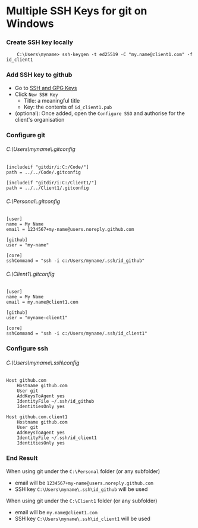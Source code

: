 # Multiple SSH Keys for git on Windows

### Create SSH key locally
```
    C:\Users\myname> ssh-keygen -t ed25519 -C "my.name@client1.com" -f id_client1
```

### Add SSH key to github
- Go to [SSH and GPG Keys](https://github.com/settings/keys)
- Click `New SSH Key`
  - Title: a meaningful title
  - Key: the contents of `id_client1.pub`
- (optional): Once added, open the `Configure SSO` and authorise for the client's organisation

### Configure git
###### C:\\Users\myname\\.gitconfig
```
[includeif "gitdir/i:C:/Code/"]
path = ../../Code/.gitconfig

[includeif "gitdir/i:C:/Client1/"]
path = ../../Client1/.gitconfig
```

###### C:\\Personal\\.gitconfig
```
[user]
name = My Name
email = 1234567+my-name@users.noreply.github.com

[github]
user = "my-name"

[core]
sshCommand = "ssh -i c:/Users/myname/.ssh/id_github"
```

###### C:\\Client1\\.gitconfig
```
[user]
name = My Name
email = my.name@client1.com

[github]
user = "myname-client1"

[core]
sshCommand = "ssh -i c:/Users/myname/.ssh/id_client1"
```

### Configure ssh
###### C:\\Users\\myname\\.ssh\\config
```
Host github.com
    Hostname github.com
    User git
    AddKeysToAgent yes
    IdentityFile ~/.ssh/id_github
    IdentitiesOnly yes
    
Host github.com.client1
    Hostname github.com
    User git
    AddKeysToAgent yes
    IdentityFile ~/.ssh/id_client1
    IdentitiesOnly yes
```

### End Result
When using git under the `C:\Personal` folder (or any subfolder)
- email will be `1234567+my-name@users.noreply.github.com`
- SSH key `C:\Users\myname\.ssh\id_github` will be used

When using git under the `C:\Client1` folder (or any subfolder)
- email will be `my.name@client1.com`
- SSH key `C:\Users\myname\.ssh\id_client1` will be used
